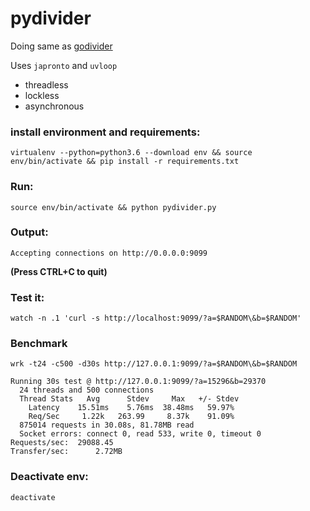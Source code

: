 # pydivider

Doing same as [godivider](https://github.com/webislife/godivider)

Uses `japronto` and `uvloop`

- threadless
- lockless
- asynchronous

### install environment and requirements:
`virtualenv --python=python3.6 --download env && source env/bin/activate && pip install -r requirements.txt`

### Run:
`source env/bin/activate && python pydivider.py` 

### Output:
```
Accepting connections on http://0.0.0.0:9099
```
__(Press CTRL+C to quit)__

### Test it:
`watch -n .1 'curl -s http://localhost:9099/?a=$RANDOM\&b=$RANDOM'`

### Benchmark
`wrk -t24 -c500 -d30s http://127.0.0.1:9099/?a=$RANDOM\&b=$RANDOM`
```
Running 30s test @ http://127.0.0.1:9099/?a=15296&b=29370
  24 threads and 500 connections
  Thread Stats   Avg      Stdev     Max   +/- Stdev
    Latency    15.51ms    5.76ms  38.48ms   59.97%
    Req/Sec     1.22k   263.99     8.37k    91.09%
  875014 requests in 30.08s, 81.78MB read
  Socket errors: connect 0, read 533, write 0, timeout 0
Requests/sec:  29088.45
Transfer/sec:      2.72MB
```

### Deactivate env:
`deactivate`